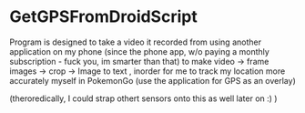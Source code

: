 # GetGPSFromDroidScript
Program is designed to take a video it recorded from using another application on my phone (since the phone app, w/o paying a monthly subscription - fuck you, im smarter than that) to make video -> frame images -> crop -> Image to  text , inorder for me to track my location more accurately myself in PokemonGo (use the application for GPS as an overlay)

(theroredically, I could strap othert sensors onto this as well later on :) ) 
